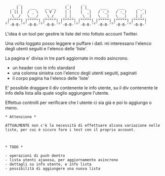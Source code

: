 

	      _                     _      _                             
	   _ | |   ___    __ __    (_)    | |_     ___     ___      _ _  
	  | || |  / _ \   \ V /    | |    |  _|   / -_)   / -_)    | '_| 
	  _\__/   \___/   _\_/_   _|_|_   _\__|   \___|   \___|   _|_|_  
	_|"""""|_|"""""|_|"""""|_|"""""|_|"""""|_|"""""|_|"""""|_|"""""| 
	"`-0-0-'"`-0-0-'"`-0-0-'"`-0-0-'"`-0-0-'"`-0-0-'"`-0-0-'"`-0-0-' 
	



L'idea è un tool per gestire le liste del mio fottuto account Twitter.

Una volta loggato posso leggere e puffare i dati:
mi interessano l'elenco degli utenti seguiti e l'elenco delle 'liste'.

La pagina e' divisa in tre parti aggiornate in modo asincrono.
- un header con le info standard
- una colonna sinistra con l'elenco degli utenti seguiti, paginati
- il corpo pagina ha l'elenco delle 'liste'

E' possibile draggare il div contenente le info utente, su
il div contenente le info della lista alla quale voglio aggiungere 
l'utente.

Effettuo controlli per verificare che l utente ci sia già e poi lo 
aggiungo o meno.


	* Attenzione *

	ATTUALMENTE non c'è la necessità di effettuare alcuna variazione nelle
	liste, per cui è sicuro fare i test con il proprio account.



	* TODO *
	
	- operazioni di push dentro 
	- lista utenti ajaxosa, per aggiornamento asincrono
	- dettagli su info utente, e info lista
	- possibilità di aggiungere una nuova lista